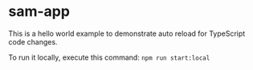 # sam-app

This is a hello world example to demonstrate auto reload for TypeScript code changes.

To run it locally, execute this command: `npm run start:local`

